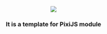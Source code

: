 <div align="center">
    <h1><img src="https://camo.githubusercontent.com/ac6ece571381333f752774996ed9f5720882b27fdb7b12db01dd5c53ff8a600e/68747470733a2f2f706978696a732e646f776e6c6f61642f706978696a732d62616e6e65722d6e6f2d76657273696f6e2e706e673f763d31" />
</h1>
    <h3>It is a template for PixiJS module</h3>
</div>

